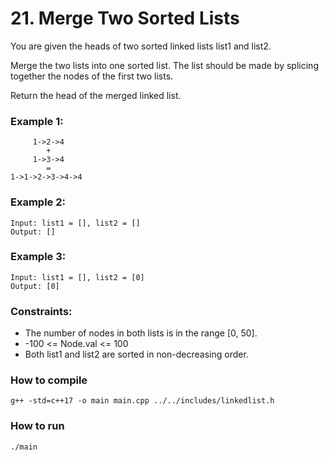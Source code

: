 # 21. Merge Two Sorted Lists

You are given the heads of two sorted linked lists list1 and list2.

Merge the two lists into one sorted list. The list should be made by splicing together the nodes of the first two lists.

Return the head of the merged linked list.

### Example 1:

         1->2->4 
            +
         1->3->4
            =
    1->1->2->3->4->4

### Example 2:

    Input: list1 = [], list2 = []
    Output: []

### Example 3:

    Input: list1 = [], list2 = [0]
    Output: [0]

### Constraints:

-   The number of nodes in both lists is in the range [0, 50].
-   -100 <= Node.val <= 100
-   Both list1 and list2 are sorted in non-decreasing order.

### How to compile

    g++ -std=c++17 -o main main.cpp ../../includes/linkedlist.h

### How to run

    ./main
